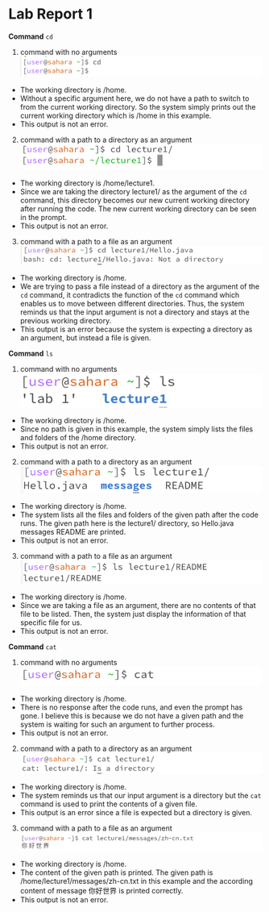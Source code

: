 # Lab Report 1

**Command** `cd`

1. command with no arguments
![Image](cd1.png)
* The working directory is /home.
* Without a specific argument here, we do not have a path to switch to from the current working directory. So the system simply prints out the current working directory which is /home in this example.
* This output is not an error.

2. command with a path to a directory as an argument
![Image](cd2.png)
* The working directory is /home/lecture1.
* Since we are taking the directory lecture1/ as the argument of the `cd` command, this directory becomes our new current working directory after running the code. The new current working directory can be seen in the prompt.
* This output is not an error.

3. command with a path to a file as an argument
![Image](cd3.png)
* The working directory is /home.
* We are trying to pass a file instead of a directory as the argument of the `cd` command, it contradicts the function of the `cd` command which enables us to move between different directories. Thus, the system reminds us that the input argument is not a directory and stays at the previous working directory.
* This output is an error because the system is expecting a directory as an argument, but instead a file is given.

**Command** `ls`

1. command with no arguments
![Image](ls1.png)
* The working directory is /home.
* Since no path is given in this example, the system simply lists the files and folders of the /home directory.
* This output is not an error.

2. command with a path to a directory as an argument
![Image](ls2.png)
* The working directory is /home.
* The system lists all the files and folders of the given path after the code runs. The given path here is the lecture1/ directory, so Hello.java  messages  README are printed.
* This output is not an error.

3. command with a path to a file as an argument
![Image](ls3.png)
* The working directory is /home.
* Since we are taking a file as an argument, there are no contents of that file to be listed. Then, the system just display the information of that specific file for us.
* This output is not an error.

**Command** `cat`

1. command with no arguments
![Image](cat1.png)
* The working directory is /home.
* There is no response after the code runs, and even the prompt has gone. I believe this is because we do not have a given path and the system is waiting for such an argument to further process.
* This output is not an error.

2. command with a path to a directory as an argument
![Image](cat2.png)
* The working directory is /home.
* The system reminds us that our input argument is a directory but the `cat` command is used to print the contents of a given file.
* This output is an error since a file is expected but a directory is given.

3. command with a path to a file as an argument
![Image](cat3.png)
* The working directory is /home.
* The content of the given path is printed. The given path is /home/lecture1/messages/zh-cn.txt in this example and the according content of message 你好世界 is printed correctly.
* This output is not an error.
